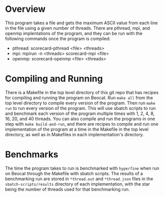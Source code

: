 # Overview
This program takes a file and gets the maximum ASCII value from each line in the file using a given number of threads.
There are pthread, mpi, and openmp implentations of the program, and they can be run with the following commands once the program is compiled:
- pthread: scorecard-pthread \<file> \<threads>
- mpi: mpirun -n \<threads> scorecard-mpi \<file>
- openmp: scorecard-openmp \<file> \<threads>

# Compiling and Running
There is a Makefile in the top level directory of this git repo that has recipes for compiling and running the program on Beocat. Run `make all` from the top level directory to compile every version of the program. Then run `make run` to run every version of the program. This will use sbatch scripts to run and benchmark each version of the program multiple times with 1, 2, 4, 8, 16, 20, and 40 threads. You can also compile and run the programs in one step with `make build-and-run`, and there are recipes to compile and run one implementation of the program at a time in the Makefile in the top level directory, as well as in Makefiles in each implementation's directory.

# Benchmarks
The time the program takes to run is benchmarked with `hyperfine` when run on Beocat through the Makefile with sbatch scripts. The results of a benchmarking run are stored in `*thread.out` and `*thread.json` files in the `sbatch-scripts/results` directory of each implementation, with the star being the number of threads used for that benchmarking run.